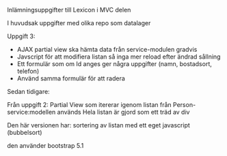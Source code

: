 Inlämningsuppgifter till Lexicon i MVC delen

I huvudsak uppgifter med olika repo som datalager

Uppgift 3:  
  - AJAX
      partial view ska hämta data från service-modulen gradvis
  - Javscript för att modifiera listan så inga mer reload efter ändrad sållning
  - Ett formulär som om Id anges ger några uppgifter (namn, bostadsort, telefon)
  - Använd samma formulär för att radera

Sedan tidigare: 

Från uppgift 2:
Partial View som itererar igenom listan från Person-service:modellen används
Hela listan är gjord som ett träd av div

Den här versionen har:
  sortering av listan med ett eget javascript (bubbelsort)
  
den använder bootstrap 5.1
